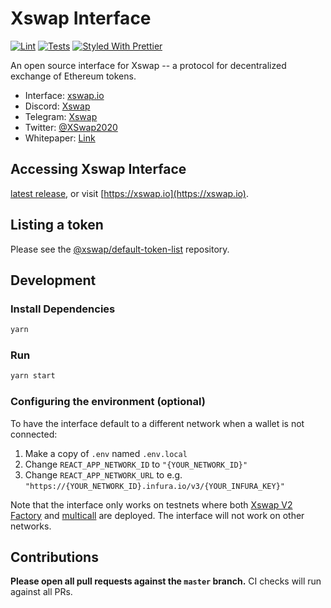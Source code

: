 # Xswap Interface

[![Lint](https://github.com/xswap/xswap-interface/workflows/Lint/badge.svg)](https://github.com/xswap/xswap-interface/actions?query=workflow%3ALint)
[![Tests](https://github.com/xswap/xswap-interface/workflows/Tests/badge.svg)](https://github.com/xswap/xswap-interface/actions?query=workflow%3ATests)
[![Styled With Prettier](https://img.shields.io/badge/code_style-prettier-ff69b4.svg)](https://prettier.io/)

An open source interface for Xswap -- a protocol for decentralized exchange of Ethereum tokens.

- Interface: [xswap.io](https://xswap.io)
- Discord: [Xswap](https://discord.gg/yFsjhuQ7Kj)
- Telegram: [Xswap](https://telegram.org/@XSwap)
- Twitter: [@XSwap2020](https://twitter.com/XSwap2020?s=09)
- Whitepaper: [Link](https://uniswap.org/whitepaper.pdf)

## Accessing Xswap Interface

[latest release](https://github.com/xswap/xswap-interface/releases/latest), 
or visit [https://xswap.io](https://xswap.io).

## Listing a token

Please see the
[@xswap/default-token-list](https://github.com/xswap/default-token-list) 
repository.

## Development

### Install Dependencies

```bash
yarn
```

### Run

```bash
yarn start
```

### Configuring the environment (optional)

To have the interface default to a different network when a wallet is not connected:

1. Make a copy of `.env` named `.env.local`
2. Change `REACT_APP_NETWORK_ID` to `"{YOUR_NETWORK_ID}"`
3. Change `REACT_APP_NETWORK_URL` to e.g. `"https://{YOUR_NETWORK_ID}.infura.io/v3/{YOUR_INFURA_KEY}"` 

Note that the interface only works on testnets where both 
[Xswap V2 Factory](https://github.com/xswap/xswap-v2-core/blob/master/contracts/XswapV2Factory.sol) and 
[multicall](https://github.com/makerdao/multicall) are deployed.
The interface will not work on other networks.

## Contributions

**Please open all pull requests against the `master` branch.** 
CI checks will run against all PRs.

